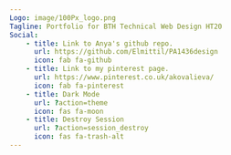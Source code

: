 ```yaml
---
Logo: image/100Px_logo.png
Tagline: Portfolio for BTH Technical Web Design HT20 
Social:
    - title: Link to Anya's github repo.
      url: https://github.com/Elmittil/PA1436design
      icon: fab fa-github
    - title: Link to my pinterest page.
      url: https://www.pinterest.co.uk/akovalieva/
      icon: fab fa-pinterest
    - title: Dark Mode
      url: ?action=theme
      icon: fas fa-moon
    - title: Destroy Session
      url: ?action=session_destroy
      icon: fas fa-trash-alt
---
```

